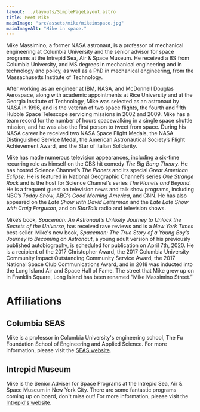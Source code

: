 ```yaml
---
layout: ../layouts/SimplePageLayout.astro
title: Meet Mike
mainImage: "src/assets/mike/mikeinspace.jpg"
mainImageAlt: "Mike in space."
---
```


Mike Massimino, a former NASA astronaut, is a professor of mechanical engineering at Columbia University and the senior advisor for space programs at the Intrepid Sea, Air & Space Museum. He received a BS from Columbia University, and MS degrees in mechanical engineering and in technology and policy, as well as a PhD in mechanical engineering, from the Massachusetts Institute of Technology.

After working as an engineer at IBM, NASA, and McDonnell Douglas Aerospace, along with academic appointments at Rice University and at the Georgia Institute of Technology, Mike was selected as an astronaut by NASA in 1996, and is the veteran of two space flights, the fourth and fifth Hubble Space Telescope servicing missions in 2002 and 2009. Mike has a team record for the number of hours spacewalking in a single space shuttle mission, and he was also the first person to tweet from space. During his NASA career he received two NASA Space Flight Medals, the NASA Distinguished Service Medal, the American Astronautical Society’s Flight Achievement Award, and the Star of Italian Solidarity.

Mike has made numerous television appearances, including a six-time recurring role as himself on the CBS hit comedy *The Big Bang Theory*. He has hosted Science Channel’s *The Planets* and its special *Great American Eclipse*. He is featured in National Geographic Channel’s series *One Strange Rock* and is the host for Science Channel’s series *The Planets and Beyond*. He is a frequent guest on television news and talk show programs, including NBC’s *Today Show*, ABC’s *Good Morning America*, and CNN. He has also appeared on the *Late Show with David Letterman* and the *Late Late Show with Craig Ferguson*, and on *StarTalk* radio and television shows.

Mike’s book, *Spaceman: An Astronaut’s Unlikely Journey to Unlock the Secrets of the Universe*, has received rave reviews and is a *New York Times* best-seller. Mike's new book, *Spaceman: The True Story of a Young Boy’s Journey to Becoming an Astronaut*, a young adult version of his previously published autobiography, is scheduled for publication on April 7th, 2020. He is a recipient of the 2017 Christopher Award, the 2017 Columbia University Community Impact Outstanding Community Service Award, the 2017 National Space Club Communications Award, and in 2018 was inducted into the Long Island Air and Space Hall of Fame. The street that Mike grew up on in Franklin Square, Long Island has been renamed “Mike Massimino Street.”

# Affiliations

## Columbia SEAS
Mike is a professor in Columbia University's engineering school, The Fu Foundation School of Engineering and Applied Science. For more information, please visit the [SEAS website](https://engineering.columbia.edu/).

## Intrepid Museum
Mike is the Senior Adviser for Space Programs at the Intrepid Sea, Air & Space Museum in New York City. There are some fantastic programs coming up on board, don't miss out! For more information, please visit the [Intrepid's website](https://www.intrepidmuseum.org/).
